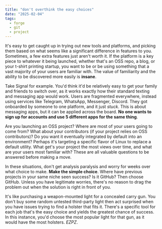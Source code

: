 ```yaml
---
title: "don't overthink the easy choices"
date: "2025-02-04"
tags:
  - forge
  - git
  - project
---
```


It's easy to get caught up in trying out new tools and platforms, and picking them based on what seems like a significant difference in features to you. Sometimes, a few extra features just aren't worth it. If the platform is a key piece to whatever it being launched, whether that's an OSS repo, a blog, or your t-shirt printing startup, you want to be or be using something that a vast majority of your users are familiar with. The value of familiarity and the ability to be discovered more easily is **insane**.

Take Signal for example. You'd think it'd be relatively easy to get your family and friends to switch over, as it works exactly how their standard texting and messaging app would work. Users are fragmented everywhere, instead using services like Telegram, WhatsApp, Messenger, Discord. They got onboarded by someone to one platform, and it just _stuck_. This is about messaging apps, but it can be applied across the board. **No one wants to sign up for accounts and use 5 different apps for the same thing**.

Are you launching an OSS project? Where are most of your users going to come from? What about your contributors (if your project relies on OSS contributors)? Do you want it eventually integrated by default into an environment? Perhaps it's targeting a specific flavor of Linux to replace a default utility. What get's your project the most views over time, and what are your users most familiar with? These are all valuable questions to be answered before making a move.

In these situations, don't get analysis paralysis and worry for weeks over what choice to make. **Make the simple choice**. Where have previous projects in your same niche seen success? Is it GitHub? Then choose GitHub. Unless you have legitimate worries, there's no reason to drag the problem out when the solution is right in front of you.

It's like purchasing a weapon-mounted light for a concealed carry gun. You don't buy some random untested third-party light then act surprised when you have issues trying to find a holster that fits it. There's a specific tool for each job that's the easy choice and yields the greatest chance of success. In this instance, you'd choose the most popular light for that gun, as it would have the most holsters. _EZPZ_.
